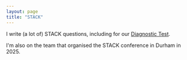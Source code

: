 ```yaml
---
layout: page
title: "STACK"
---
```


I write (a lot of) STACK questions, including for our [Diagnostic Test](/teaching/diagnostic-test).

I'm also on the team that organised the STACK conference in Durham in 2025.

